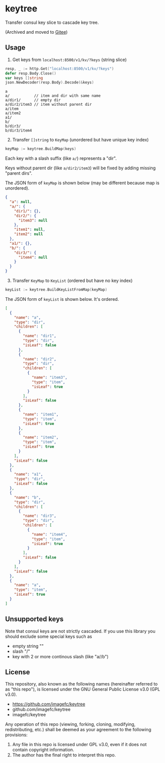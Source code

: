 # keytree
Transfer consul key slice to cascade key tree.

(Archived and moved to [Gitee](https://gitee.com/FlyingOnion/keytree))

## Usage
1. Get keys from `localhost:8500/v1/kv/?keys` (string slice)

```go
resp, _ := http.Get("localhost:8500/v1/kv/?keys")
defer resp.Body.Close()
var keys []string
json.NewDecoder(resp.Body).Decode(&keys)
```

```
a
a/           // item and dir with same name
a/dir1/      // empty dir
a/dir2/item3 // item without parent dir
a/item
a/item2
a1/
b/
b/dir3/
b/dir3/item4
```

2. Transfer `[]string` to `KeyMap` (unordered but have unique key index)
```go
keyMap := keytree.BuildMap(keys)
```

Each key with a slash suffix (like `a/`) represents a "dir".

Keys without parent dir (like `a/dir2/item3`) will be fixed by adding missing "parent dirs".

The JSON form of `keyMap` is shown below (may be different because map is unordered).
```json
{
  "a": null,
  "a/": {
    "dir1/": {},
    "dir2/": {
      "item3": null
    },
    "item1": null,
    "item2": null
  },
  "a1/": {},
  "b/": {
    "dir3/": {
      "item4": null
    }
  }
}
```

3. Transfer `KeyMap` to `KeyList` (ordered but have no key index)
```go
keyList := keytree.BuildKeyListFromMap(keyMap)
```
The JSON form of `keyList` is shown below. It's ordered.
```json
[
  {
    "name": "a",
    "type": "dir",
    "children": [
      {
        "name": "dir1",
        "type": "dir",
        "isLeaf": false
      },
      {
        "name": "dir2",
        "type": "dir",
        "children": [
          {
            "name": "item3",
            "type": "item",
            "isLeaf": true
          }
        ],
        "isLeaf": false
      },
      {
        "name": "item1",
        "type": "item",
        "isLeaf": true
      },
      {
        "name": "item2",
        "type": "item",
        "isLeaf": true
      }
    ],
    "isLeaf": false
  },
  {
    "name": "a1",
    "type": "dir",
    "isLeaf": false
  },
  {
    "name": "b",
    "type": "dir",
    "children": [
      {
        "name": "dir3",
        "type": "dir",
        "children": [
          {
            "name": "item4",
            "type": "item",
            "isLeaf": true
          }
        ],
        "isLeaf": false
      }
    ],
    "isLeaf": false
  },
  {
    "name": "a",
    "type": "item",
    "isLeaf": true
  }
]
```

## Unsupported keys
Note that consul keys are not strictly cascaded. If you use this library you should exclude some special keys such as
- empty string ""
- slash "/"
- key with 2 or more continous slash (like "a//b")


## License
This repository, also known as the following names (hereinafter referred to as "this repo"), is licensed under the GNU General Public License v3.0 (GPL v3.0).
- https://github.com/imagefc/keytree
- github.com/imagefc/keytree
- imagefc/keytree

Any operation of this repo (viewing, forking, cloning, modifying, redistributing, etc.) shall be deemed as your agreement to the following provisions:

1. Any file in this repo is licensed under GPL v3.0, even if it does not contain copyright information.
2. The author has the final right to interpret this repo.
